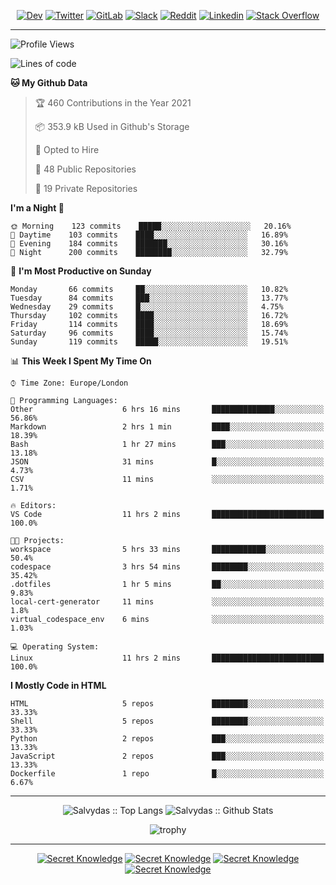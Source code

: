 <div align="center">
  
[![Dev](https://img.shields.io/badge/-DEV-222222?style=flat-square&logo=dev.to&logoColor=white&link=https://dev.to/sso/)](https://dev.to/sso/)
[![Twitter](https://img.shields.io/badge/-Twitter-222222?style=flat-square&logo=twitter&logoColor=white&link=https://twitter.com/digital_wizz/)](https://twitter.com/digital_wizz/)
[![GitLab](https://img.shields.io/badge/-GitLab-222222?style=flat-square&logo=GitLab&logoColor=white&link=https://gitlab.com/ss-o/)](https://gitlab.com/ss-o/)
[![Slack](https://img.shields.io/badge/-Slack-222222?style=flat-square&logo=Slack&logoColor=white&link=https://digital-teams.slack.com/)](https://digital-teams.slack.com/)
[![Reddit](https://img.shields.io/badge/-Reddit-222222?style=flat-square&logo=Reddit&logoColor=white&link=https://https://www.reddit.com/user/ss-o/)](https://www.reddit.com/user/ss-o/)
[![Linkedin](https://img.shields.io/badge/-LinkedIn-222222?style=flat-square&logo=Linkedin&logoColor=white&link=https://www.linkedin.com/in/digital-clouds/)](https://www.linkedin.com/in/digital-clouds/)
[![Stack Overflow](https://img.shields.io/badge/-Stack%20Overflow-222222?style=flat-square&logo=stack-overflow&logoColor=white&link=https://stackoverflow.com/users/13893752/salvydas-lukosius)](https://stackoverflow.com/users/13893752/salvydas-lukosius)

</div>

---

<!--START_SECTION:waka-->
![Profile Views](http://img.shields.io/badge/Profile%20Views-181-blue)

![Lines of code](https://img.shields.io/badge/From%20Hello%20World%20I%27ve%20Written-999241%20lines%20of%20code-blue)

**🐱 My Github Data** 

> 🏆 460 Contributions in the Year 2021
 > 
> 📦 353.9 kB Used in Github's Storage 
 > 
> 💼 Opted to Hire
 > 
> 📜 48 Public Repositories 
 > 
> 🔑 19 Private Repositories  
 > 
**I'm a Night 🦉** 

```text
🌞 Morning    123 commits    █████░░░░░░░░░░░░░░░░░░░░   20.16% 
🌆 Daytime    103 commits    ████░░░░░░░░░░░░░░░░░░░░░   16.89% 
🌃 Evening    184 commits    ███████░░░░░░░░░░░░░░░░░░   30.16% 
🌙 Night      200 commits    ████████░░░░░░░░░░░░░░░░░   32.79%

```
📅 **I'm Most Productive on Sunday** 

```text
Monday       66 commits     ██░░░░░░░░░░░░░░░░░░░░░░░   10.82% 
Tuesday      84 commits     ███░░░░░░░░░░░░░░░░░░░░░░   13.77% 
Wednesday    29 commits     █░░░░░░░░░░░░░░░░░░░░░░░░   4.75% 
Thursday     102 commits    ████░░░░░░░░░░░░░░░░░░░░░   16.72% 
Friday       114 commits    ████░░░░░░░░░░░░░░░░░░░░░   18.69% 
Saturday     96 commits     ████░░░░░░░░░░░░░░░░░░░░░   15.74% 
Sunday       119 commits    █████░░░░░░░░░░░░░░░░░░░░   19.51%

```


📊 **This Week I Spent My Time On** 

```text
⌚︎ Time Zone: Europe/London

💬 Programming Languages: 
Other                    6 hrs 16 mins       ██████████████░░░░░░░░░░░   56.86% 
Markdown                 2 hrs 1 min         ████░░░░░░░░░░░░░░░░░░░░░   18.39% 
Bash                     1 hr 27 mins        ███░░░░░░░░░░░░░░░░░░░░░░   13.18% 
JSON                     31 mins             █░░░░░░░░░░░░░░░░░░░░░░░░   4.73% 
CSV                      11 mins             ░░░░░░░░░░░░░░░░░░░░░░░░░   1.71%

🔥 Editors: 
VS Code                  11 hrs 2 mins       █████████████████████████   100.0%

🐱‍💻 Projects: 
workspace                5 hrs 33 mins       ████████████░░░░░░░░░░░░░   50.4% 
codespace                3 hrs 54 mins       ████████░░░░░░░░░░░░░░░░░   35.42% 
.dotfiles                1 hr 5 mins         ██░░░░░░░░░░░░░░░░░░░░░░░   9.83% 
local-cert-generator     11 mins             ░░░░░░░░░░░░░░░░░░░░░░░░░   1.8% 
virtual_codespace_env    6 mins              ░░░░░░░░░░░░░░░░░░░░░░░░░   1.03%

💻 Operating System: 
Linux                    11 hrs 2 mins       █████████████████████████   100.0%

```

**I Mostly Code in HTML** 

```text
HTML                     5 repos             ████████░░░░░░░░░░░░░░░░░   33.33% 
Shell                    5 repos             ████████░░░░░░░░░░░░░░░░░   33.33% 
Python                   2 repos             ███░░░░░░░░░░░░░░░░░░░░░░   13.33% 
JavaScript               2 repos             ███░░░░░░░░░░░░░░░░░░░░░░   13.33% 
Dockerfile               1 repo              █░░░░░░░░░░░░░░░░░░░░░░░░   6.67%

```



<!--END_SECTION:waka-->

---

<div align=center>

![Salvydas :: Top Langs](https://github-readme-stats.vercel.app/api/top-langs/?username=ss-o&langs_count=8&card_width=300&theme=blue-green&layout=compact)
![Salvydas :: Github Stats](https://github-readme-stats.vercel.app/api?username=ss-o&theme=blue-green&layout=compact&no-frame=true)
 
![trophy](https://github-profile-trophy.vercel.app/?username=ss-o&theme=darkhub&rank=SSS,SS,S,AAA,AA,A,B,C&no-frame=true)

---


[![Secret Knowledge](https://github-readme-stats.vercel.app/api/pin/?username=github&repo=government.github.com&card_width=150&theme=blue-green&layout=compact)](https://github.com/github/government.github.com)
[![Secret Knowledge](https://github-readme-stats.vercel.app/api/pin/?username=ss-o&repo=the-book-of-secret-knowledge&card_width=150&theme=blue-green&layout=compact)](https://github.com/ss-o/the-book-of-secret-knowledge)
[![Secret Knowledge](https://github-readme-stats.vercel.app/api/pin/?username=digital-clouds&repo=awesome-machine-learning&card_width=150&theme=blue-green)](https://github.com/digital-clouds/awesome-machine-learning)
[![Secret Knowledge](https://github-readme-stats.vercel.app/api/pin/?username=security-io&repo=shodan-eye&card_width=150&theme=blue-green)](https://github.com/security-io/shodan-eye)

</div>
